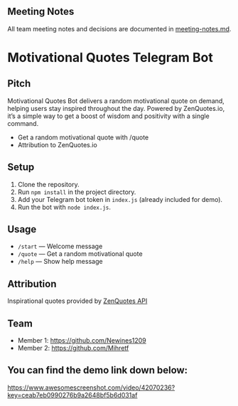## Meeting Notes
All team meeting notes and decisions are documented in [meeting-notes.md](./meeting-notes.md).

# Motivational Quotes Telegram Bot

## Pitch
Motivational Quotes Bot delivers a random motivational quote on demand, helping users stay inspired throughout the day. Powered by ZenQuotes.io, it’s a simple way to get a boost of wisdom and positivity with a single command.

- Get a random motivational quote with /quote
- Attribution to ZenQuotes.io

## Setup
1. Clone the repository.
2. Run `npm install` in the project directory.
3. Add your Telegram bot token in `index.js` (already included for demo).
4. Run the bot with `node index.js`.

## Usage
- `/start` — Welcome message
- `/quote` — Get a random motivational quote
- `/help` — Show help message

## Attribution
Inspirational quotes provided by [ZenQuotes API](https://zenquotes.io/)

## Team
- Member 1: https://github.com/Newines1209
- Member 2: https://github.com/Mihretf

## You can find the demo link down below:
https://www.awesomescreenshot.com/video/42070236?key=ceab7eb0990276b9a2648bf5b6d031af
